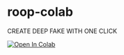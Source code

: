 # roop-colab
CREATE DEEP FAKE WITH ONE CLICK

[![Open In Colab](https://colab.research.google.com/assets/colab-badge.svg)](https://colab.research.google.com/github/morth3n/roop-colab/blob/main/colab_deepfake_with_oneclick.ipynb)
